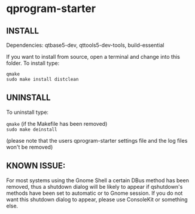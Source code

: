 # qprogram-starter

## INSTALL
Dependencies: qtbase5-dev, qttools5-dev-tools, build-essential


If you want to install from source, open a terminal and change into this folder.
To install type:

`qmake`  
`sudo make install distclean`

## UNINSTALL
To uninstall type:

`qmake`     (if the Makefile has been removed)  
`sudo make deinstall`

(please note that the users qprogram-starter settings file and
 the log files won't be removed)


## KNOWN ISSUE:

For most systems using the Gnome Shell a certain DBus method has been removed,
thus a shutdown dialog will be likely to appear if qshutdown's methods have
been set to automatic or to Gnome session. If you do not want this
shutdown dialog to appear, please use ConsoleKit or something else.
